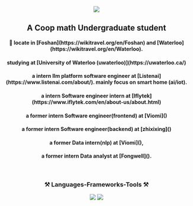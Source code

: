 <h1 align="center">
  <img src="https://readme-typing-svg.demolab.com/?height=80&lines=Console.log('hello');(displayln 'Hello');std::cout << 'Hello' << std::endl;printf('Hello'); print('hello');puts 'Hello';println!('Hello');fmt.Println('Hello');&center=true&font=Source Code Pro&color=F6F94A" />
</h1>

<h2 align="center">A Coop math Undergraduate student</h2>

<h4 align="center">🌱 locate in [Foshan](https://wikitravel.org/en/Foshan) and [Waterloo](https://wikitravel.org/en/Waterloo).</h4>
<h4 align="center">studying at [University of Waterloo (uwaterloo)](https://uwaterloo.ca/)</h4>

<h4 align="center">a intern llm platform software engineer at [Listenai](https://www.listenai.com/about/). mainly focus on smart home (ai/iot).</h4>
<h4 align="center">a intern Software engineer intern at [Iflytek](https://www.iflytek.com/en/about-us/about.html) </h4>
<h4 align="center">a former intern Software engineer(frontend) at [Viomi]()</h4>
<h4 align="center">a former intern Software engineer(backend) at [zhixixing]()</h4>
<h4 align="center">a former Data intern(nlp) at [Viomi](),</h4>
<h4 align="center">a former intern Data analyst at [Fongwell]().</h4>
<br/>
<h3 align="center">⚒️ Languages-Frameworks-Tools ⚒️</h2>
<div align="center">
    <img src="https://skillicons.dev/icons?i=react,vue,html,css,vscode,github,javascript,tailwind,git,r" />
    <img src="https://skillicons.dev/icons?i=nodejs,python,javascript,typescript,golang,c,java,nextjs,vite, mysql,flask" /><br>
</div>

<!--
## ⚡ Fun fact:
not fun at all

**PotatoZhou/PotatoZhou** is a ✨ _special_ ✨ repository because its `README.md` (this file) appears on your GitHub profile. hmmmmm, I practice kung fu(wingchun) at middle school!

Here are some ideas to get you started:

- 🔭 I’m currently working on ...
- 🌱 I’m currently learning ...
- 👯 I’m looking to collaborate on ...
- 🤔 I’m looking for help with ...
- 💬 Ask me about ...
- 📫 How to reach me: ...
- 😄 Pronouns: ...
- ⚡ Fun fact: ...
-->
